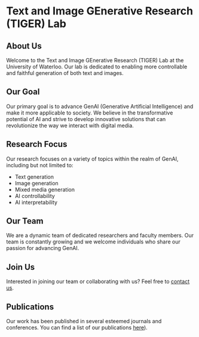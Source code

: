 # Text and Image GEnerative Research (TIGER) Lab   
  
## About Us  
Welcome to the Text and Image GEnerative Research (TIGER) Lab at the University of Waterloo. Our lab is dedicated to enabling more controllable and faithful generation of both text and images.   
  
## Our Goal  
Our primary goal is to advance GenAI (Generative Artificial Intelligence) and make it more applicable to society. We believe in the transformative potential of AI and strive to develop innovative solutions that can revolutionize the way we interact with digital media.  
  
## Research Focus  
Our research focuses on a variety of topics within the realm of GenAI, including but not limited to:  
* Text generation  
* Image generation  
* Mixed media generation  
* AI controllability  
* AI interpretability  
  
## Our Team  
We are a dynamic team of dedicated researchers and faculty members. Our team is constantly growing and we welcome individuals who share our passion for advancing GenAI.  
  
## Join Us  
Interested in joining our team or collaborating with us? Feel free to [contact us](mailto:wenhuchen@uwaterloo.ca).  
  
## Publications  
Our work has been published in several esteemed journals and conferences. You can find a list of our publications [here](https://wenhuchen.github.io/publication.html)).  
